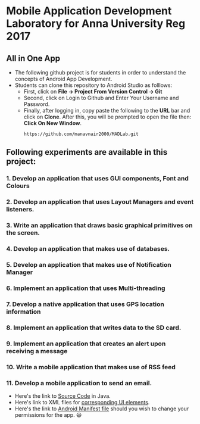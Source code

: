 # Mobile Application Development Laboratory for Anna University Reg 2017
## All in One App
* The following github project is for students in order to understand the concepts of Android App Development.
* Students can clone this repository to Android Studio as folllows:
  * First, click on **File -> Project From Version Control -> Git**
  * Second, click on Login to Github and Enter Your Username and Password.
  * Finally, after logging in, copy paste the following to the **URL** bar and click on **Clone**. After this, you will be prompted to open the file then: **Click On New Window**.
      ```
      https://github.com/manavnair2000/MADLab.git
      ```
## Following experiments are available in this project:
### 1. Develop an application that uses GUI components, Font and Colours

### 2. Develop an application that uses Layout Managers and event listeners.

### 3. Write an application that draws basic graphical primitives on the screen.

### 4. Develop an application that makes use of databases.

### 5. Develop an application that makes use of Notification Manager

### 6. Implement an application that uses Multi-threading

### 7. Develop a native application that uses GPS location information

### 8. Implement an application that writes data to the SD card.

### 9. Implement an application that creates an alert upon receiving a message

### 10. Write a mobile application that makes use of RSS feed

### 11. Develop a mobile application to send an email.

* Here's the link to [Source Code](https://github.com/manavnair2000/MADLab/tree/master/app/src/main/java/com/example/madexperiments) in Java.
* Here's link to XML files for [corresponding UI elements](https://github.com/manavnair2000/MADLab/tree/master/app/src/main/res/layout).
* Here's the link to [Android Manifest file](https://github.com/manavnair2000/MADLab/blob/master/app/src/main/AndroidManifest.xml) should you wish to change your permissions for the app.
:smiley:
